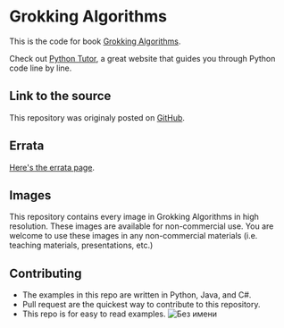 # Grokking Algorithms

This is the code for book [Grokking Algorithms](https://www.manning.com/bhargava).

Check out [Python Tutor](http://pythontutor.com/), a great website that guides you through Python code line by line.

## Link to the source

This repository was originaly posted on [GitHub](https://github.com/egonSchiele/grokking_algorithms).

## Errata

[Here's the errata page](http://adit.io/errata.html).

## Images

This repository contains every image in Grokking Algorithms in high resolution. These images are available for non-commercial use. You are welcome to use these images in any non-commercial materials (i.e. teaching materials, presentations, etc.)

## Contributing

- The examples in this repo are written in Python, Java, and C#.
- Pull request are the quickest way to contribute to this repository.
- This repo is for easy to read examples.
![Без имени](https://books.google.ru/books/publisher/content?id=yzkzEAAAQBAJ&pg=PP1&img=1&zoom=3&hl=en&bul=1&sig=ACfU3U3Zm2e8hz7OfyUKkjGROHLPMgxa5g&w=1280)
